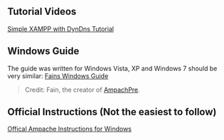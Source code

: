## Tutorial Videos ##
[Simple XAMPP with DynDns Tutorial](http://www.youtube.com/watch?v=-S5JUC0iEVw)

## Windows Guide ##
The guide was written for Windows Vista, XP and Windows 7 should be very similar:
[Fains Windows Guide](http://nucleardecay.net/pre/Ampache-how-to-vista32bit.pdf)
> Credit: Fain, the creator of [AmpachPre](http://www.precentral.net/homebrew-apps/ampachpre).


## Official Instructions (Not the easiest to follow) ##
[Offical Ampache Instructions for Windows](http://ampache.org/wiki/install:windows)